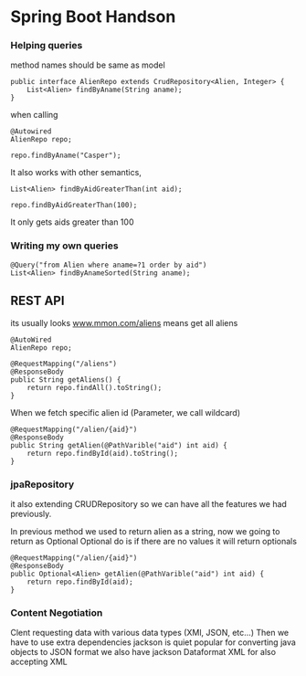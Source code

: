 # Spring Boot Handson

### Helping queries

method names should be same as model

    public interface AlienRepo extends CrudRepository<Alien, Integer> {
        List<Alien> findByAname(String aname);
    }

when calling

    @Autowired
    AlienRepo repo;

    repo.findByAname("Casper");

It also works with other semantics,

    List<Alien> findByAidGreaterThan(int aid);

    repo.findByAidGreaterThan(100);

It only gets aids greater than 100

### Writing my own queries

    @Query("from Alien where aname=?1 order by aid")
    List<Alien> findByAnameSorted(String aname);

## REST API

its usually looks www.mmon.com/aliens means get all aliens

    @AutoWired
    AlienRepo repo;

    @RequestMapping("/aliens")
    @ResponseBody
    public String getAliens() {
        return repo.findAll().toString();
    }

When we fetch specific alien id (Parameter, we call wildcard)

    @RequestMapping("/alien/{aid}")
    @ResponseBody
    public String getAlien(@PathVarible("aid") int aid) {
        return repo.findById(aid).toString();
    }

### jpaRepository

it also extending CRUDRepository so we can have all the features we had previously.

In previous method we used to return alien as a string, now we going to return as Optional<Alien>
Optional do is if there are no values it will return optionals

    @RequestMapping("/alien/{aid}")
    @ResponseBody
    public Optional<Alien> getAlien(@PathVarible("aid") int aid) {
        return repo.findById(aid);
    }

### Content Negotiation

Clent requesting data with various data types (XMl, JSON, etc...)
Then we have to use extra dependencies
jackson is quiet popular for converting java objects to JSON format
we also have jackson Dataformat XML for also accepting XML
